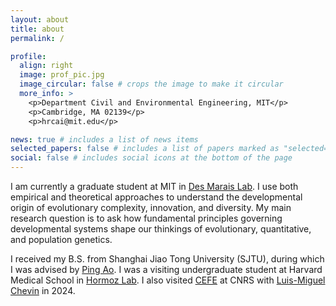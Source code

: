 ```yaml
---
layout: about
title: about
permalink: /

profile:
  align: right
  image: prof_pic.jpg
  image_circular: false # crops the image to make it circular
  more_info: >
    <p>Department Civil and Environmental Engineering, MIT</p>
    <p>Cambridge, MA 02139</p>
    <p>hrcai@mit.edu</p>

news: true # includes a list of news items
selected_papers: false # includes a list of papers marked as "selected={true}"
social: false # includes social icons at the bottom of the page
---
```



I am currently a graduate student at MIT in [Des Marais Lab](https://sites.google.com/mit.edu/des-marais-group/home). I use both empirical and theoretical approaches to understand the developmental origin of evolutionary complexity, innovation, and diversity. My main research question is to ask how fundamental principles governing developmental systems shape our thinkings of evolutionary, quantitative, and population genetics.


I received my B.S. from Shanghai Jiao Tong University (SJTU), during which I was advised by [Ping Ao](https://scholar.google.com/citations?user=JQyz-BoAAAAJ&hl=en). I was a visiting undergraduate student at Harvard Medical School in [Hormoz Lab](https://hormoz.dfci.harvard.edu/). I also visited [CEFE](https://www.cefe.cnrs.fr/en/) at CNRS with [Luis-Miguel Chevin](https://lmchevin.weebly.com/) in 2024.  
